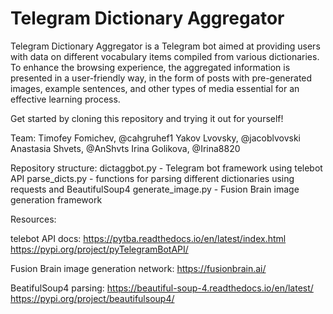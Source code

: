 # Telegram Dictionary Aggregator

Telegram Dictionary Aggregator is a Telegram bot aimed at providing users with data on different vocabulary items compiled from various dictionaries. To enhance the browsing experience, the aggregated information is presented in a user-friendly way, in the form of posts with pre-generated images, example sentences, and other types of media essential for an effective learning process.

Get started by cloning this repository and trying it out for yourself!

Team:
Timofey Fomichev, @cahgruhef1
Yakov Lvovsky, @jacoblvovski
Anastasia Shvets, @AnShvts
Irina Golikova, @Irina8820

Repository structure:
dictaggbot.py - Telegram bot framework using telebot API
parse_dicts.py - functions for parsing different dictionaries using requests and BeautifulSoup4
generate_image.py - Fusion Brain image generation framework

Resources:

telebot API docs:
https://pytba.readthedocs.io/en/latest/index.html
https://pypi.org/project/pyTelegramBotAPI/

Fusion Brain image generation network:
https://fusionbrain.ai/

BeatifulSoup4 parsing:
https://beautiful-soup-4.readthedocs.io/en/latest/
https://pypi.org/project/beautifulsoup4/

